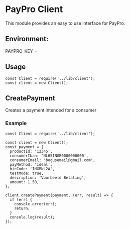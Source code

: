 # PayPro Client
This module provides an easy to use interface for PayPro.

## Environment:
PAYPRO_KEY   = <Your API key>

## Usage
```
const Client = require('../lib/client');
const client = new Client();
```

## CreatePayment
Creates a payment intended for a consumer

### Example
```
const Client = require('../lib/client');

const client = new Client();
const payment = {
  productId: '12345',
  consumerIban: 'NL65INGB0000000000',
  consumerEmail: 'bogusemail@gmail.com',
  payMethod: 'ideal',
  bicCode: 'INGBNL2A',
  testMode: true,
  description: 'Voorbeeld Betaling',
  amount: 1.50,
};

client.createPayment(payment, (err, result) => {
  if (err) {
    console.error(err);
    return;
  }
  console.log(result);
});

```
